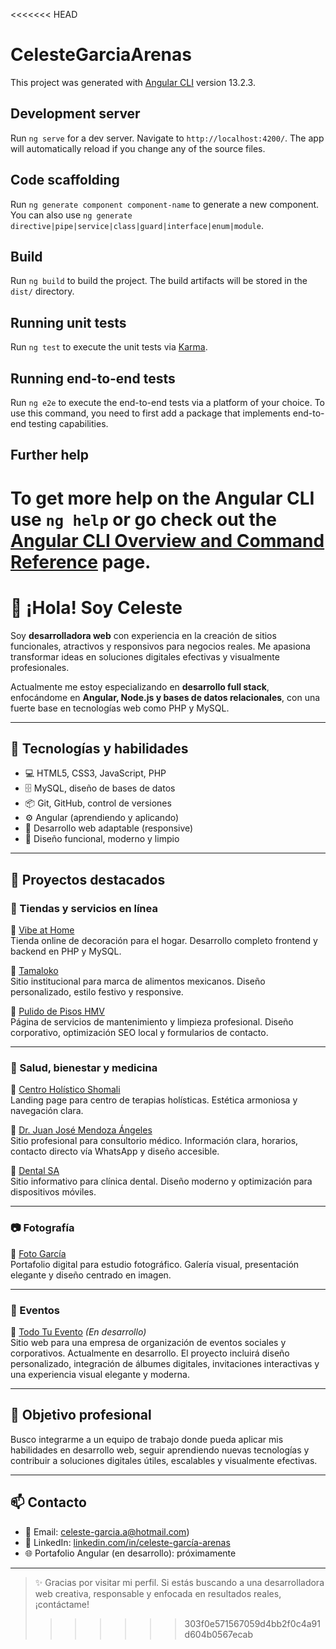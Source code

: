 <<<<<<< HEAD
# CelesteGarciaArenas

This project was generated with [Angular CLI](https://github.com/angular/angular-cli) version 13.2.3.

## Development server

Run `ng serve` for a dev server. Navigate to `http://localhost:4200/`. The app will automatically reload if you change any of the source files.

## Code scaffolding

Run `ng generate component component-name` to generate a new component. You can also use `ng generate directive|pipe|service|class|guard|interface|enum|module`.

## Build

Run `ng build` to build the project. The build artifacts will be stored in the `dist/` directory.

## Running unit tests

Run `ng test` to execute the unit tests via [Karma](https://karma-runner.github.io).

## Running end-to-end tests

Run `ng e2e` to execute the end-to-end tests via a platform of your choice. To use this command, you need to first add a package that implements end-to-end testing capabilities.

## Further help

To get more help on the Angular CLI use `ng help` or go check out the [Angular CLI Overview and Command Reference](https://angular.io/cli) page.
=======
# 👋 ¡Hola! Soy Celeste

Soy **desarrolladora web** con experiencia en la creación de sitios funcionales, atractivos y responsivos para negocios reales. Me apasiona transformar ideas en soluciones digitales efectivas y visualmente profesionales.

Actualmente me estoy especializando en **desarrollo full stack**, enfocándome en **Angular, Node.js y bases de datos relacionales**, con una fuerte base en tecnologías web como PHP y MySQL.

---

## 🧠 Tecnologías y habilidades

- 💻 HTML5, CSS3, JavaScript, PHP
- 🗄️ MySQL, diseño de bases de datos
- 📦 Git, GitHub, control de versiones
- ⚙️ Angular (aprendiendo y aplicando)
- 📱 Desarrollo web adaptable (responsive)
- 🎨 Diseño funcional, moderno y limpio

---

## 🚀 Proyectos destacados

### 🛒 Tiendas y servicios en línea

🔹 [Vibe at Home](https://vibeathome.com.mx/)  
Tienda online de decoración para el hogar. Desarrollo completo frontend y backend en PHP y MySQL.

🔹 [Tamaloko](https://tamaloko.com.mx/)  
Sitio institucional para marca de alimentos mexicanos. Diseño personalizado, estilo festivo y responsive.

🔹 [Pulido de Pisos HMV](https://pulidodepisoshmv.com/)  
Página de servicios de mantenimiento y limpieza profesional. Diseño corporativo, optimización SEO local y formularios de contacto.

---

### 🧘 Salud, bienestar y medicina

🔹 [Centro Holístico Shomali](https://centroholisticoshomali.mx/)  
Landing page para centro de terapias holísticas. Estética armoniosa y navegación clara.

🔹 [Dr. Juan José Mendoza Ángeles](https://drjuanjosemendozaangeles.com.mx/)  
Sitio profesional para consultorio médico. Información clara, horarios, contacto directo vía WhatsApp y diseño accesible.

🔹 [Dental SA](https://dentalsa.com.mx/)  
Sitio informativo para clínica dental. Diseño moderno y optimización para dispositivos móviles.

---

### 📷 Fotografía

🔹 [Foto García](https://fotogarcia.com/)  
Portafolio digital para estudio fotográfico. Galería visual, presentación elegante y diseño centrado en imagen.

---

### 🎉 Eventos

🔹 [Todo Tu Evento](https://todotuevento.com.mx/) *(En desarrollo)*  
Sitio web para una empresa de organización de eventos sociales y corporativos. Actualmente en desarrollo. El proyecto incluirá diseño personalizado, integración de álbumes digitales, invitaciones interactivas y una experiencia visual elegante y moderna.

---

## 🎯 Objetivo profesional

Busco integrarme a un equipo de trabajo donde pueda aplicar mis habilidades en desarrollo web, seguir aprendiendo nuevas tecnologías y contribuir a soluciones digitales útiles, escalables y visualmente efectivas.

---

## 📫 Contacto

- 📧 Email: celeste-garcia.a@hotmail.com)
- 💼 LinkedIn: [linkedin.com/in/celeste-garcía-arenas](https://linkedin.com/in/celeste-garcía-arenas)
- 🌐 Portafolio Angular (en desarrollo): próximamente

---

> ✨ Gracias por visitar mi perfil. Si estás buscando a una desarrolladora web creativa, responsable y enfocada en resultados reales, ¡contáctame!
>>>>>>> 303f0e571567059d4bb2f0c4a91d604b0567ecab
